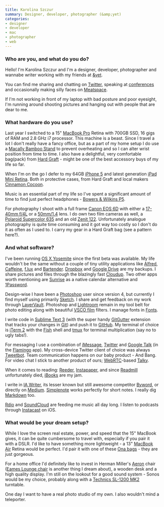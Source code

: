 ```yaml
---
title: Karolina Szczur
summary: Designer, developer, photographer (&amp;yet)
categories:
- designer
- developer
- mac
- photographer
- web
---
```


### Who are you, and what do you do?

Hello! I'm Karolina Szczur and I'm a designer, developer, photographer and wannabe writer working with my friends at [&amp;yet](https://andyet.com/ "The &amp;yet site.").

You can find me sharing and chatting on [Twitter](https://twitter.com/fox "Karolina's Twitter account."), speaking at [conferences](http://lanyrd.com/profile/fox/ "Karolina's Lanyrd profile.") and occasionally making silly faces on [Meatspace][].

If I'm not working in front of my laptop with bad posture and poor eyesight, I'm running around shooting pictures and hanging out with people that are dear to me.

### What hardware do you use?

Last year I switched to a 15" [MacBook Pro][macbook-pro] Retina with 700GB SSD, 16 gigs of RAM and 2.8 GHz i7 processor. This machine is a beast. Since I travel a lot I don't really have a fancy office, but as a part of my home setup I do use a [Macally Bamboo Stand][bamboo-cooling-stand] to prevent overheating and so I can alter wrist position from time to time. I also have a delightful, very comfortable bag(pack) from [Hard Graft](http://www.hardgraft.com/ "The Hard Graft website.") - might be one of the best accessory buys of my life so far.

When I'm on the go I defer to my 64GB [iPhone 5][iphone-5] and latest generation [iPad Mini Retina][ipad-mini-2]. Both in protective cases, from Hard Graft and local makers [Cinnamon Cocoon](https://www.etsy.com/shop/cinnamoncocoon "The Cinnamon Cocoon Etsy shop.").

Music is an essential part of my life so I've spent a significant amount of time to find just perfect headphones - [Bowers & Wilkins P5][p5.2].

For photography I shoot with a full frame [Canon EOS 6D][eos-6d] with either a [17-40mm f/4L][ef-17-40mm-f4l-usm] or a [50mm/1.4][ef-50mm-f1.4-usm] lens. I do own two film cameras as well, a [Polaroid Supercolor 635][supercolor-635cl] and an old [Zenit 122][zenit-122]. Unfortunately analogue photography is quite time consuming and it got way too costly so I don't do it as often as I used to. I carry my gear in a Hard Graft bag (see a pattern here?).

### And what software?

I've been running [OS X Yosemite][macos] since the first beta was available. My life wouldn't be the same without a couple of tiny utility applications like [Alfred][], [Caffeine][], [f.lux][] and [Bartender][]. [Dropbox][] and [Google Drive][google-drive] are my backups. I share pictures and files through the blazingly fast [Cloudup][]. Two other apps worth mentioning are [Sunrise][] as a native calendar alternative and [1Password][].

Design-wise I have been a [Photoshop][] user since version 4, but currently I find myself using primarily [Sketch][]. I share and get feedback on my work through [LayerVault][]. Photoshop and [Lightroom][] remain in my tool belt for photo editing along with beautiful [VSCO film][vsco-film] filters. I manage fonts in [Fonts][fonts].

I write code in [Sublime Text 3][sublime-text] (with the super handy [GitGutter][] extension that tracks your changes in [Git][]) and push it to [GitHub][]. My terminal of choice is [iTerm 2][iterm2] with the [Fish][] shell and [tmux][] for terminal multiplication (say no to ugly tabs!).

For messaging I use a combination of [iMessage][], [Twitter][] and [Google Talk][google-talk] (in the [Flamingo][] app). My cross-device Twitter client of choice was always [Tweetbot][tweetbot-ios]. Team communication happens on our baby product - And Bang. For video chat I stick to another product of ours; [WebRTC][]-based [Talky][].

When it comes to reading: [Reeder][], [Instapaper][], and since [Readmill][] unfortunately died, [iBooks][ibooks-ios] are my jam.

I write in [IA Writer][ia-writer], its lesser known but still awesome competitor [Byword][], or directly on [Medium][]. [Simplenote][] works perfectly for short notes. I really dig [Markdown][] too.

[Rdio][] and [SoundCloud][] are feeding me music all day long. I listen to podcasts through [Instacast][instacast-ios] on iOS.

### What would be your dream setup?

While I love the screen real estate, power, and speed that the 15" MacBook gives, it can be quite cumbersome to travel with, especially if you pair it with a DSLR. I'd like to have something more lightweight - a 13" [MacBook Air][macbook-air] Retina would be perfect. I'd pair it with one of these [Ona bags](http://www.onabags.com/ "The Ona website.") - they are just gorgeous.

For a home office I'd definitely like to invest in Herman Miller's [Aeron][] chair ([Eames Lounge chair][eames-lounge-chair] is another thing I dream about), a wooden desk and a high quality display. I'm still on the lookout for a good sound system - Sonos would be my choice, probably along with a [Technics SL-1200 MK2][sl-1200] turntable.

One day I want to have a real photo studio of my own. I also wouldn't mind a teleporter.

[iphone-5]: https://en.wikipedia.org/wiki/IPhone_5 "A smartphone."
[ipad-mini-2]: https://en.wikipedia.org/wiki/IPad_Mini_(2nd_generation) "A 7.9 inch tablet device with a Retina screen."
[zenit-122]: http://camerapedia.wikia.com/wiki/Zenit_122 "A film camera."
[sl-1200]: https://en.wikipedia.org/wiki/Technics_SL-1200 "A turntable."
[supercolor-635cl]: http://camerapedia.wikia.com/wiki/Polaroid_Supercolor_635CL "A Polaroid film camera."
[aeron]: http://www.hermanmiller.com/products/seating/performance-work-chairs/aeron-chairs.html "A work chair."
[macbook-pro]: https://www.apple.com/macbook-pro/ "A laptop."
[macbook-air]: https://www.apple.com/macbook-air/ "A very thin laptop."
[ef-50mm-f1.4-usm]: https://www.usa.canon.com/cusa/support/consumer/eos_slr_camera_systems/lenses/ef_50mm_f_1_4_usm "A lens for SLR cameras."
[eos-6d]: https://en.wikipedia.org/wiki/Canon_EOS_6D "A 20.2 megapixel DSLR."
[eames-lounge-chair]: http://www.hermanmiller.com/products/seating/lounge-seating/eames-lounge-chair-and-ottoman.html "A chair."
[ef-17-40mm-f4l-usm]: https://www.usa.canon.com/cusa/consumer/products/cameras/ef_lens_lineup/ef_17_40mm_f_4l_usm "An ultra-wide zoom lens."
[bamboo-cooling-stand]: http://www.macally.com/EN/?page_id=2333 "A cooling stand for laptops."
[p5.2]: http://www.bowers-wilkins.com/Headphones/Headphones/Headphones/P5.html "Nose-isolating headphones."
[reeder]: http://madeatgloria.com/brewery/silvio/reeder "A feed client for the Mac."
[readmill]: http://readmill.com "A service for people who like to read."
[rdio]: http://www.rdio.com/home/en-us/ "A music streaming service."
[1password]: https://1password.com "Password management software for Mac OS X."
[imessage]: https://en.wikipedia.org/wiki/iMessage "A messaging platform."
[iterm2]: http://iterm2.com/ "An alternative terminal application for Mac OS X."
[ia-writer]: https://ia.net/writer/updates/ia-writer-for-mac "A full-screen writing tool for the Mac."
[instapaper]: https://www.instapaper.com/ "A web tool for saving pages to read later."
[ibooks-ios]: https://itunes.apple.com/us/app/ibooks/id364709193 "A book reader for iOS."
[instacast-ios]: https://itunes.apple.com/us/app/instacast/id420368235 "A podcast app."
[google-drive]: https://drive.google.com/ "A cloud storage service."
[gitgutter]: https://github.com/jisaacks/GitGutter "A Sublime Text extension for seeing changes in Git."
[google-talk]: https://en.wikipedia.org/wiki/Google_Talk "Google's own audio/video/text chat system."
[github]: https://github.com/ "A Git code repository service."
[git]: https://git-scm.com/ "A version control system."
[tmux]: http://sourceforge.net/projects/tmux/ "A terminal multiplexer, similar to screen."
[talky]: https://talky.io/ "A video chat service."
[twitter]: https://twitter.com/ "An online micro-blogging platform."
[tweetbot-ios]: https://tapbots.com/tweetbot/ "A Twitter client for iOS."
[sublime-text]: http://www.sublimetext.com/ "A coder's text editor."
[sketch]: https://www.sketchapp.com/ "A vector drawing application for Mac OS X."
[sunrise]: https://itunes.apple.com/app/sunrise-calendar/id886106985 "A Mac app for viewing your Google Calendar."
[simplenote]: https://simplenote.com/ "A note-taking/syncing service."
[soundcloud]: https://soundcloud.com/ "An audio creation and sharing service."
[alfred]: https://www.alfredapp.com/ "A launcher app for the Mac."
[f.lux]: https://justgetflux.com/ "A tool to make the colour of your screen adapt to the current time of day."
[flamingo]: http://flamingo.im/ "An instant messaging client for the Mac."
[fish]: http://fishshell.com/ "A command-line shell."
[fonts]: https://itunes.apple.com/us/app/fonts/id724408341 "Font-management software for the Mac."
[markdown]: https://daringfireball.net/projects/markdown/ "An email-like format for marking up text."
[medium]: https://medium.com/ "A writing/blogging service."
[macos]: https://en.wikipedia.org/wiki/MacOS "An operating system for Mac hardware."
[meatspace]: https://chat.meatspac.es "A web-based chat system."
[caffeine]: http://lightheadsw.com/caffeine/ "A Mac menubar application to keep your computer awake."
[cloudup]: https://cloudup.com/ "An file sharing service."
[dropbox]: https://www.dropbox.com/ "Online syncing and storage."
[vsco-film]: http://vsco.co/store/film "Film-like presets for Lightroom and Photoshop."
[bartender]: https://www.macbartender.com/ "A Mac tool for organising menu bar apps."
[byword]: https://bywordapp.com/ "A full-screen writing tool for the Mac."
[layervault]: https://www.layervault.com/ "A collaboration and presentation service for designers."
[lightroom]: https://www.adobe.com/products/photoshop-lightroom.html "Photo management and editing software."
[photoshop]: https://www.adobe.com/products/photoshop.html "A bitmap image editor."
[webrtc]: https://en.wikipedia.org/wiki/WebRTC "An API for browser-to-browser voice and video."
